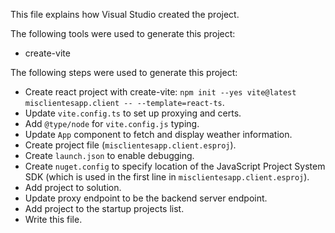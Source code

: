 This file explains how Visual Studio created the project.

The following tools were used to generate this project:
- create-vite

The following steps were used to generate this project:
- Create react project with create-vite: `npm init --yes vite@latest misclientesapp.client -- --template=react-ts`.
- Update `vite.config.ts` to set up proxying and certs.
- Add `@type/node` for `vite.config.js` typing.
- Update `App` component to fetch and display weather information.
- Create project file (`misclientesapp.client.esproj`).
- Create `launch.json` to enable debugging.
- Create `nuget.config` to specify location of the JavaScript Project System SDK (which is used in the first line in `misclientesapp.client.esproj`).
- Add project to solution.
- Update proxy endpoint to be the backend server endpoint.
- Add project to the startup projects list.
- Write this file.

